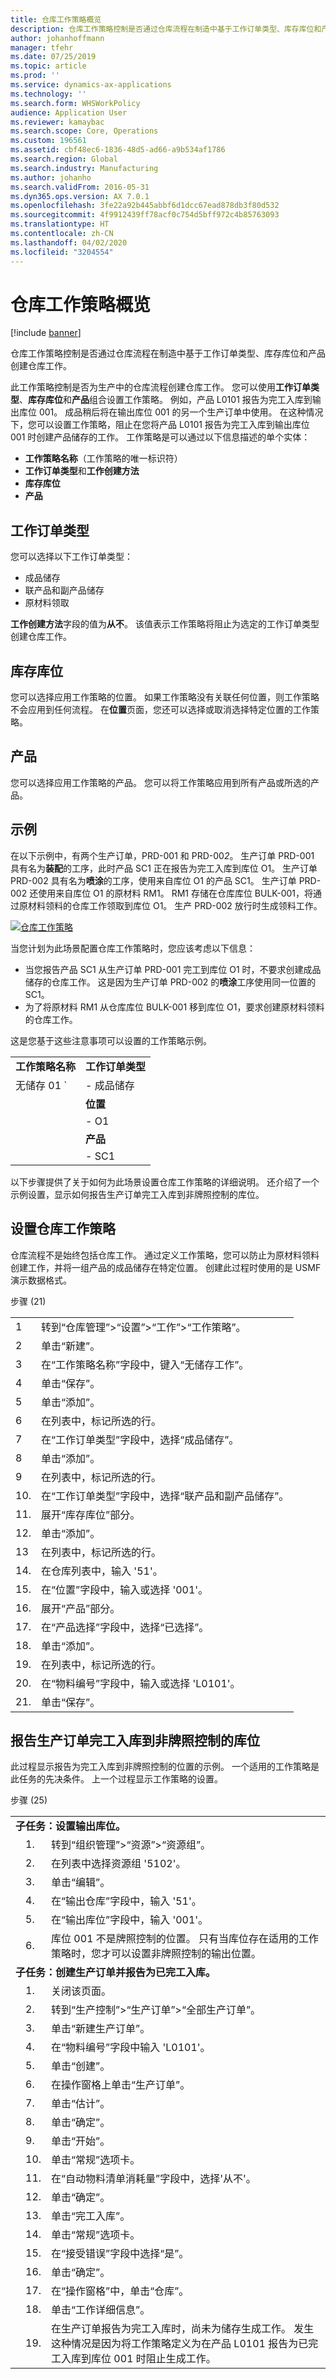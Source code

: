 ```yaml
---
title: 仓库工作策略概览
description: 仓库工作策略控制是否通过仓库流程在制造中基于工作订单类型、库存库位和产品创建仓库工作。
author: johanhoffmann
manager: tfehr
ms.date: 07/25/2019
ms.topic: article
ms.prod: ''
ms.service: dynamics-ax-applications
ms.technology: ''
ms.search.form: WHSWorkPolicy
audience: Application User
ms.reviewer: kamaybac
ms.search.scope: Core, Operations
ms.custom: 196561
ms.assetid: cbf48ec6-1836-48d5-ad66-a9b534af1786
ms.search.region: Global
ms.search.industry: Manufacturing
ms.author: johanho
ms.search.validFrom: 2016-05-31
ms.dyn365.ops.version: AX 7.0.1
ms.openlocfilehash: 3fe22a92b445abbf6d1dcc67ead878db3f80d532
ms.sourcegitcommit: 4f9912439ff78acf0c754d5bff972c4b85763093
ms.translationtype: HT
ms.contentlocale: zh-CN
ms.lasthandoff: 04/02/2020
ms.locfileid: "3204554"
---
```

# <a name="warehouse-work-policies-overview"></a>仓库工作策略概览

[!include [banner](../includes/banner.md)]

仓库工作策略控制是否通过仓库流程在制造中基于工作订单类型、库存库位和产品创建仓库工作。

此工作策略控制是否为生产中的仓库流程创建仓库工作。 您可以使用**工作订单类型**、**库存库位**和**产品**组合设置工作策略。 例如，产品 L0101 报告为完工入库到输出库位 001。 成品稍后将在输出库位 001 的另一个生产订单中使用。 在这种情况下，您可以设置工作策略，阻止在您将产品 L0101 报告为完工入库到输出库位 001 时创建产品储存的工作。 工作策略是可以通过以下信息描述的单个实体：

-   **工作策略名称**（工作策略的唯一标识符）
-   **工作订单类型**和**工作创建方法**
-   **库存库位**
-   **产品**

## <a name="work-order-types"></a>工作订单类型
您可以选择以下工作订单类型：

-   成品储存
-   联产品和副产品储存
-   原材料领取

**工作创建方法**字段的值为**从不**。 该值表示工作策略将阻止为选定的工作订单类型创建仓库工作。

## <a name="inventory-locations"></a>库存库位
您可以选择应用工作策略的位置。 如果工作策略没有关联任何位置，则工作策略不会应用到任何流程。 在**位置**页面，您还可以选择或取消选择特定位置的工作策略。

## <a name="products"></a>产品
您可以选择应用工作策略的产品。 您可以将工作策略应用到所有产品或所选的产品。

## <a name="example"></a>示例
在以下示例中，有两个生产订单，PRD-001 和 PRD-00*2*。 生产订单 PRD-001 具有名为**装配**的工序，此时产品 SC1 正在报告为完工入库到库位 O1。 生产订单 PRD-002 具有名为**喷涂**的工序，使用来自库位 O1 的产品 SC1。 生产订单 PRD-002 还使用来自库位 O1 的原材料 RM1。 RM1 存储在仓库库位 BULK-001，将通过原材料领料的仓库工作领取到库位 O1。 生产 PRD-002 放行时生成领料工作。 

[![仓库工作策略](./media/warehouse-work-policies.png)](./media/warehouse-work-policies.png) 

当您计划为此场景配置仓库工作策略时，您应该考虑以下信息：

-   当您报告产品 SC1 从生产订单 PRD-001 完工到库位 O1 时，不要求创建成品储存的仓库工作。 这是因为生产订单 PRD-002 的**喷涂**工序使用同一位置的 SC1。
-   为了将原材料 RM1 从仓库库位 BULK-001 移到库位 O1，要求创建原材料领料的仓库工作。

这是您基于这些注意事项可以设置的工作策略示例。


|                                       |                                       |
|---------------------------------------|---------------------------------------|
| <strong>工作策略名称</strong><br> | <strong>工作订单类型</strong><br> |
|         无储存 01     `          |     - 成品储存<br>      |
|                                       |    <strong>位置</strong><br>     |
|                                       |                 - O1                  |
|                                       |    <strong>产品</strong> <br>     |
|                                       |                 - SC1                 |

以下步骤提供了关于如何为此场景设置仓库工作策略的详细说明。 还介绍了一个示例设置，显示如何报告生产订单完工入库到非牌照控制的库位。

## <a name="set-up-a-warehouse-work-policy"></a>设置仓库工作策略
仓库流程不是始终包括仓库工作。 通过定义工作策略，您可以防止为原材料领料创建工作，并将一组产品的成品储存在特定位置。 创建此过程时使用的是 USMF 演示数据格式。 

步骤 (21)

|     |                                                                            |
|-----|----------------------------------------------------------------------------|
| 1  | 转到“仓库管理”&gt;“设置”&gt;“工作”&gt;“工作策略”。        |
| 2  | 单击“新建”。                                                                 |
| 3  | 在“工作策略名称”字段中，键入“无储存工作”。                    |
| 4  | 单击“保存”。                                                                |
| 5  | 单击“添加”。                                                                 |
| 6  | 在列表中，标记所选的行。                                        |
| 7  | 在“工作订单类型”字段中，选择“成品储存”。            |
| 8  | 单击“添加”。                                                                 |
| 9  | 在列表中，标记所选的行。                                        |
| 10. | 在“工作订单类型”字段中，选择“联产品和副产品储存”。 |
| 11. | 展开“库存库位”部分。                                    |
| 12. | 单击“添加”。                                                                 |
| 13 | 在列表中，标记所选的行。                                        |
| 14. | 在仓库列表中，输入 '51'。                                         |
| 15. | 在“位置”字段中，输入或选择 '001'。                              |
| 16. | 展开“产品”部分。                                               |
| 17. | 在“产品选择”字段中，选择“已选择”。                         |
| 18. | 单击“添加”。                                                                 |
| 19. | 在列表中，标记所选的行。                                        |
| 20. | 在“物料编号”字段中，输入或选择 'L0101'。                         |
| 21. | 单击“保存”。                                                                |

## <a name="report-a-production-order-as-finished-to-a-location-that-isnt-license-platecontrolled"></a>报告生产订单完工入库到非牌照控制的库位
此过程显示报告为完工入库到非牌照控制的位置的示例。 一个适用的工作策略是此任务的先决条件。 上一个过程显示工作策略的设置。 

步骤 (25)

<table>
<tbody>
<tr>
<td colspan="3"><strong>子任务：设置输出库位。</strong></td>
</tr>
<tr>
<td></td>
<td>1.</td>
<td>转到“组织管理”&gt;“资源”&gt;“资源组”。</td>
</tr>
<tr>
<td></td>
<td>2.</td>
<td>在列表中选择资源组 &#39;5102&#39;。</td>
</tr>
<tr>
<td></td>
<td>3.</td>
<td>单击“编辑”。</td>
</tr>
<tr>
<td></td>
<td>4.</td>
<td>在“输出仓库”字段中，输入 &#39;51&#39;。</td>
</tr>
<tr>
<td></td>
<td>5.</td>
<td>在“输出库位”字段中，输入 &#39;001&#39;。</td>
</tr>
<tr>
<td></td>
<td>6.</td>
<td>库位 001 不是牌照控制的位置。 只有当库位存在适用的工作策略时，您才可以设置非牌照控制的输出位置。</td>
</tr>
<tr>
<td colspan="3"><strong>子任务：创建生产订单并报告为已完工入库。</strong></td>
</tr>
<tr>
<td></td>
<td>1.</td>
<td>关闭该页面。</td>
</tr>
<tr>
<td></td>
<td>2.</td>
<td>转到“生产控制”&gt;“生产订单”&gt;“全部生产订单”。</td>
</tr>
<tr>
<td></td>
<td>3.</td>
<td>单击“新建生产订单”。</td>
</tr>
<tr>
<td></td>
<td>4.</td>
<td>在“物料编号”字段中输入 &#39;L0101&#39;。</td>
</tr>
<tr>
<td></td>
<td>5.</td>
<td>单击“创建”。</td>
</tr>
<tr>
<td></td>
<td>6.</td>
<td>在操作窗格上单击“生产订单”。</td>
</tr>
<tr>
<td></td>
<td>7.</td>
<td>单击“估计”。</td>
</tr>
<tr>
<td></td>
<td>8.</td>
<td>单击“确定”。</td>
</tr>
<tr>
<td></td>
<td>9.</td>
<td>单击“开始”。</td>
</tr>
<tr>
<td></td>
<td>10.</td>
<td>单击“常规”选项卡。</td>
</tr>
<tr>
<td></td>
<td>11.</td>
<td>在“自动物料清单消耗量”字段中，选择&#39;从不&#39;。</td>
</tr>
<tr>
<td></td>
<td>12.</td>
<td>单击“确定”。</td>
</tr>
<tr>
<td></td>
<td>13.</td>
<td>单击“完工入库”。</td>
</tr>
<tr>
<td></td>
<td>14.</td>
<td>单击“常规”选项卡。</td>
</tr>
<tr>
<td></td>
<td>15.</td>
<td>在“接受错误”字段中选择“是”。</td>
</tr>
<tr>
<td></td>
<td>16.</td>
<td>单击“确定”。</td>
</tr>
<tr>
<td></td>
<td>17.</td>
<td>在“操作窗格”中，单击“仓库”。</td>
</tr>
<tr>
<td></td>
<td>18.</td>
<td>单击“工作详细信息”。</td>
</tr>
<tr>
<td></td>
<td>19.</td>
<td>在生产订单报告为完工入库时，尚未为储存生成工作。 发生这种情况是因为将工作策略定义为在产品 L0101 报告为已完工入库到库位 001 时阻止生成工作。</td>
</tr>
</tbody>
</table>



